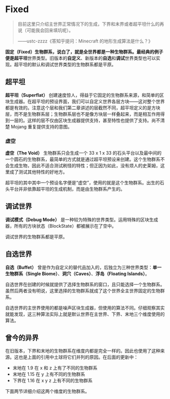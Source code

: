 # Fixed

> 目前这里只介绍主世界正常情况下的生成，下界和末界或者超平坦什么的再说（可能我会回来填坑呢）。
>
> ——ustc-zzzz《答知乎提问：Minecraft 的地形生成算法是什么？》

**固定（Fixed）**生物群系，说白了，就是全世界都是一种生物群系。最经典的例子便是**超平坦**世界类型。旧版本的**自定义**、新版本的**自选**和**调试**世界类型也可以实现。超平坦的默认和调试世界类型的生物群系都是平原。

## 超平坦

**超平坦（Superflat）** 创建速度惊人，得益于它固定的生物群系来源，和简单的区块生成器。在超平坦的预设界面，我们可以自定义世界各层方块——这对整个世界都是有效的。注意这个层和我们第二章讲述的层截然不同，超平坦定义的是方块层，而不是生物群系层；生物群系层也不是像方块层一样叠起来，而是相互作用得到一层的。这样的层不仅由区块生成器提供支持，甚至特性也提供了支持。尚不清楚 Mojang 重复提供支持的意图。

### 虚空

**虚空（The Void）** 生物群系只会生成一个 33 x 1 x 33 的石头平台以及最中间的一个圆石的生物群系，最简单的方式就是通过超平坦预设来创建。这个生物群系不会生成生物，因此不适合测试刷怪的特性；但正因为如此，没有烦人的史莱姆，这里成了测试其他特性的好地方。

超平坦的其中其中一个预设名字便是“虚空”，使用的就是这个生物群系。出生的石头平台并非依靠超平坦的生成机制，而是由生物群系产生的。

## 调试世界

**调试模式（Debug Mode）** 是一种较为特殊的世界类型。运用特殊的区块生成器，所有的方块状态（BlockState）都被展示在了空中。

调试世界的生物群系都是平原。

## 自选世界

**自选（Buffet）** 曾是作为自定义的替代品加入的，后独立为三种世界类型：**单一生物群系（Single Biome）**、**洞穴（Caves）**、**浮岛（Floating Islands）**。

自选世界在创建的时候就提供了选择生物群系的窗口，且只能选择一个生物群系。虽然后两者没有明说，这里选择的生物群系就成了这个世界全主世界固定的生物群系。

自选世界的主世界使用的都是噪声区块生成器，但使用的算法不同。仔细观察其实就能发现，这三种算法实际上就是默认世界在主世界、下界、末地三个维度使用的算法。

## 曾今的异界

在旧版本，下界和末地的生物群系在维度内都是完全一样的。因此也使用了这种来源。这也是上面的引用中土球将它们并列的原因。在后面的更新中：

* 末地在 1.9 在 x 和 z 上有了不同的生物群系
* 末地在 1.15 在 y 上有不同的生物群系
* 下界在 1.16 在 x y z 上有不同的生物群系

下面两节详细介绍这两个维度的生物群系。

